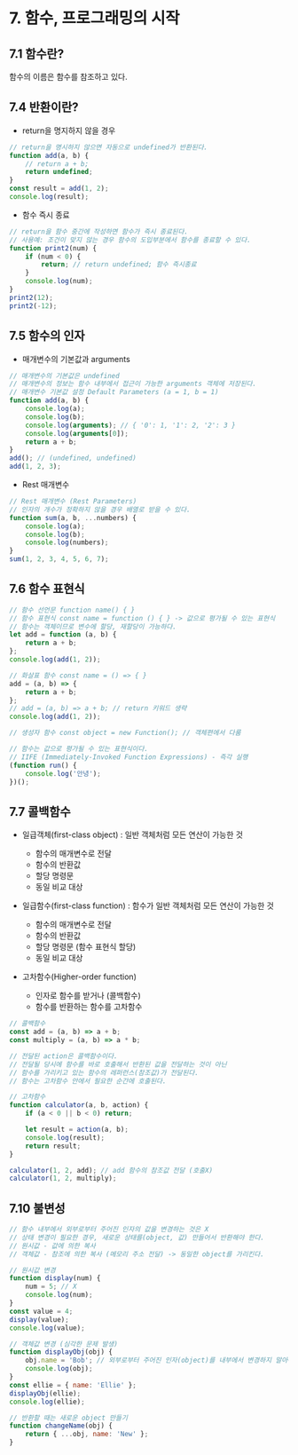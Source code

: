 # 7. 함수, 프로그래밍의 시작

## 7.1 함수란?

함수의 이름은 함수를 참조하고 있다.

## 7.4 반환이란?

- return을 명지하지 않을 경우

```javascript
// return을 명시하지 않으면 자동으로 undefined가 반환된다.
function add(a, b) {
	// return a + b;
	return undefined;
}
const result = add(1, 2);
console.log(result);
```

- 함수 즉시 종료

```javascript
// return을 함수 중간에 작성하면 함수가 즉시 종료된다.
// 사용예: 조건이 맞지 않는 경우 함수의 도입부분에서 함수를 종료할 수 있다.
function print2(num) {
	if (num < 0) {
		return; // return undefined; 함수 즉시종료
	}
	console.log(num);
}
print2(12);
print2(-12);
```

## 7.5 함수의 인자

- 매개변수의 기본값과 arguments

```javascript
// 매개변수의 기본값은 undefined
// 매개변수의 정보는 함수 내부에서 접근이 가능한 arguments 객체에 저장된다.
// 매개변수 기본값 설정 Default Parameters (a = 1, b = 1)
function add(a, b) {
	console.log(a);
	console.log(b);
	console.log(arguments); // { '0': 1, '1': 2, '2': 3 }
	console.log(arguments[0]);
	return a + b;
}
add(); // (undefined, undefined)
add(1, 2, 3);
```

- Rest 매개변수

```javascript
// Rest 매개변수 (Rest Parameters)
// 인자의 개수가 정확하지 않을 경우 배열로 받을 수 있다.
function sum(a, b, ...numbers) {
	console.log(a);
	console.log(b);
	console.log(numbers);
}
sum(1, 2, 3, 4, 5, 6, 7);
```

## 7.6 함수 표현식

```javascript
// 함수 선언문 function name() { }
// 함수 표현식 const name = function () { } -> 값으로 평가될 수 있는 표현식
// 함수는 객체이므로 변수에 할당, 재할당이 가능하다.
let add = function (a, b) {
	return a + b;
};
console.log(add(1, 2));

// 화살표 함수 const name = () => { }
add = (a, b) => {
	return a + b;
};
// add = (a, b) => a + b; // return 키워드 생략
console.log(add(1, 2));

// 생성자 함수 const object = new Function(); // 객체편에서 다룸

// 함수는 값으로 평가될 수 있는 표현식이다.
// IIFE (Immediately-Invoked Function Expressions) - 즉각 실행
(function run() {
	console.log('안녕');
})();
```

## 7.7 콜백함수

- 일급객체(first-class object) : 일반 객체처럼 모든 연산이 가능한 것

  - 함수의 매개변수로 전달
  - 함수의 반환값
  - 할당 명령문
  - 동일 비교 대상

- 일급함수(first-class function) : 함수가 일반 객체처럼 모든 연산이 가능한 것

  - 함수의 매개변수로 전달
  - 함수의 반환값
  - 할당 명령문 (함수 표현식 할당)
  - 동일 비교 대상

- 고차함수(Higher-order function)
  - 인자로 함수를 받거나 (콜백함수)
  - 함수를 반환하는 함수를 고차함수

```javascript
// 콜백함수
const add = (a, b) => a + b;
const multiply = (a, b) => a * b;

// 전달된 action은 콜백함수이다.
// 전달될 당시에 함수를 바로 호출해서 반환된 값을 전달하는 것이 아닌
// 함수를 가리키고 있는 함수의 레퍼런스(참조값)가 전달된다.
// 함수는 고차함수 안에서 필요한 순간에 호출된다.

// 고차함수
function calculator(a, b, action) {
	if (a < 0 || b < 0) return;

	let result = action(a, b);
	console.log(result);
	return result;
}

calculator(1, 2, add); // add 함수의 참조값 전달 (호출X)
calculator(1, 2, multiply);
```

## 7.10 불변성

```javascript
// 함수 내부에서 외부로부터 주어진 인자의 값을 변경하는 것은 X
// 상태 변경이 필요한 경우, 새로운 상태를(object, 값) 만들어서 반환해야 한다.
// 원시값 - 값에 의한 복사
// 객체값 - 참조에 의한 복사 (메모리 주소 전달) -> 동일한 object를 가리킨다.

// 원시값 변경
function display(num) {
	num = 5; // X
	console.log(num);
}
const value = 4;
display(value);
console.log(value);

// 객체값 변경 (심각한 문제 발생)
function displayObj(obj) {
	obj.name = 'Bob'; // 외부로부터 주어진 인자(object)를 내부에서 변경하지 말아야 한다.
	console.log(obj);
}
const ellie = { name: 'Ellie' };
displayObj(ellie);
console.log(ellie);

// 반환할 때는 새로운 object 만들기
function changeName(obj) {
	return { ...obj, name: 'New' };
}
```
